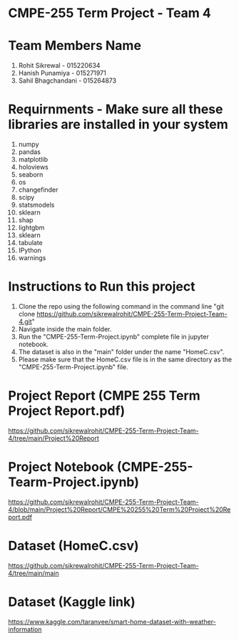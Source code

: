 # CMPE-255 Term Project - Team 4 

# Team Members Name
1) Rohit Sikrewal - 015220634
2) Hanish Punamiya - 015271971
3) Sahil Bhagchandani - 015264873

# Requirnments - Make sure all these libraries are installed in your system
1) numpy
2) pandas
3) matplotlib
4) holoviews
5) seaborn
6) os
7) changefinder
8) scipy
9) statsmodels
10) sklearn
11) shap
12) lightgbm
13) sklearn
14) tabulate
15) IPython
16) warnings

# Instructions to Run this project
1) Clone the repo using the following command in the command line "git clone https://github.com/sikrewalrohit/CMPE-255-Term-Project-Team-4.git"
2) Navigate inside the main folder.
3) Run the "CMPE-255-Term-Project.ipynb" complete file in jupyter notebook.
4) The dataset is also in the "main" folder under the name "HomeC.csv".
5) Please make sure that the HomeC.csv file is in the same directory as the "CMPE-255-Term-Project.ipynb" file.

# Project Report (CMPE 255 Term Project Report.pdf)
https://github.com/sikrewalrohit/CMPE-255-Term-Project-Team-4/tree/main/Project%20Report

# Project Notebook (CMPE-255-Tearm-Project.ipynb)
https://github.com/sikrewalrohit/CMPE-255-Term-Project-Team-4/blob/main/Project%20Report/CMPE%20255%20Term%20Project%20Report.pdf

# Dataset (HomeC.csv)
https://github.com/sikrewalrohit/CMPE-255-Term-Project-Team-4/tree/main/main

# Dataset (Kaggle link)
https://www.kaggle.com/taranvee/smart-home-dataset-with-weather-information
